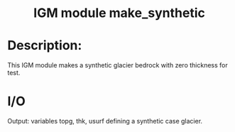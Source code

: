 ### <h1 align="center" id="title">IGM module make_synthetic </h1>

# Description:

This IGM module makes a synthetic glacier bedrock with zero thickness for test.

# I/O

Output: variables topg, thk, usurf defining a synthetic case glacier.

